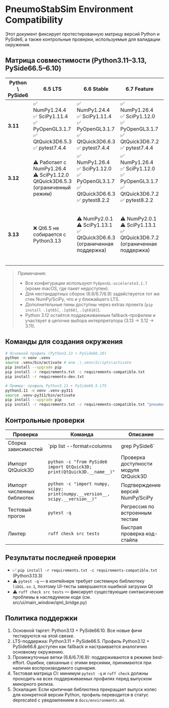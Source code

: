 # PneumoStabSim Environment Compatibility

Этот документ фиксирует протестированную матрицу версий Python и PySide6, а также контрольные проверки, используемые для валидации окружения.

## Матрица совместимости (Python3.11–3.13, PySide66.5–6.10)

| Python \\ PySide6 |6.5 LTS |6.6 Stable |6.7 Feature |6.8 LTS |6.9 Stable |6.10 Target |
| --- | --- | --- | --- | --- | --- | --- |
| **3.11** | ✅ NumPy1.24.4<br>✅ SciPy1.11.4<br>✅ PyOpenGL3.1.7<br>✅ QtQuick3D6.5.3<br>✅ pytest7.4.4 | ✅ NumPy1.24.4<br>✅ SciPy1.11.4<br>✅ PyOpenGL3.1.7<br>✅ QtQuick3D6.6.3<br>✅ pytest7.4.4 | ✅ NumPy1.26.4<br>✅ SciPy1.12.0<br>✅ PyOpenGL3.1.7<br>✅ QtQuick3D6.7.2<br>✅ pytest7.4.4 | ⚠️ Требует NumPy1.26.4<br>⚠️ SciPy1.12.0<br>⚠️ Использовать QtQuick3D6.8.1<br>(Smoke-тест) | ⚠️ Использовать QtQuick3D6.9.1<br>Остальные зависимости — как для6.8 | ❌ Не поддерживается (Qt6.10 требует Python ≥3.12) |
| **3.12** | ⚠️ Работает с NumPy1.26.4<br>⚠️ SciPy1.12.0<br>QtQuick3D6.5.3 (ограниченный режим) | ✅ NumPy1.26.4<br>✅ SciPy1.12.0<br>✅ PyOpenGL3.1.7<br>✅ QtQuick3D6.6.3<br>✅ pytest8.2.2 | ✅ NumPy1.26.4<br>✅ SciPy1.12.0<br>✅ PyOpenGL3.1.7<br>✅ QtQuick3D6.7.2<br>✅ pytest8.2.2 | ✅ NumPy1.26.4<br>✅ SciPy1.12.0<br>✅ PyOpenGL3.1.7<br>✅ QtQuick3D6.8.1<br>✅ pytest8.2.2 | ✅ NumPy1.26.4<br>✅ SciPy1.12.0<br>✅ PyOpenGL3.1.7<br>✅ QtQuick3D6.9.1<br>✅ pytest8.2.2 | 🔸 **Fallback профиль**<br>Доступен в цепочке выбора интерпретатора (3.13 → 3.12 → 3.11). |
| **3.13** | ❌ Qt6.5 не собирается с Python3.13 | ⚠️ NumPy2.0.1<br>⚠️ SciPy1.13.1<br>✅ QtQuick3D6.6.3<br>(ограниченная поддержка) | ⚠️ NumPy2.0.1<br>⚠️ SciPy1.13.1<br>✅ QtQuick3D6.7.2<br>(ограниченная поддержка) | ✅ NumPy2.0.1<br>✅ SciPy1.13.1<br>✅ PyOpenGL3.1.7<br>✅ QtQuick3D6.8.1<br>✅ pytest8.3.2 | ✅ NumPy2.0.1<br>✅ SciPy1.13.1<br>✅ PyOpenGL3.1.7<br>✅ QtQuick3D6.9.1<br>✅ pytest8.3.2 | 🟢 **Основной профиль**<br>✅ NumPy2.0.1<br>✅ SciPy1.13.1<br>✅ PyOpenGL3.1.7<br>✅ QtQuick3D6.10.0<br>✅ pytest8.3.2 |

> Примечания:
> - Все конфигурации используют `PyOpenGL-accelerate3.1.7` (кроме macOS, где пакет недоступен).
> - Для нестандартных сборок (6.6/6.7/6.9) задействуется тот же стек NumPy/SciPy, что и у ближайшего LTS.
> - Дополнительные пины доступны через extras проекта (`pip install .[qt65]`, `.[qt68]`, `.[qt610]`).
> - Python 3.12 остаётся поддерживаемым fallback-профилем и участвует в цепочке выбора интерпретатора (3.13 → 3.12 → 3.11).

## Команды для создания окружения

```bash
# Основной профиль (Python3.13 + PySide66.10)
python -m venv .venv
source .venv/bin/activate # или .\.venv\Scripts\activate
pip install --upgrade pip
pip install -r requirements.txt -c requirements-compatible.txt
pip install -r requirements-dev.txt
```

```bash
# Пример: профиль Python3.11 + PySide66.5 LTS
python3.11 -m venv .venv-py311
source .venv-py311/bin/activate
pip install --upgrade pip
pip install -r requirements.txt -c requirements-compatible.txt "pneumostabsim[qt65] @ ."
```

## Контрольные проверки

| Проверка | Команда | Описание |
| --- | --- | --- |
| Сборка зависимостей | `pip list --format=columns | grep PySide6` | Убедиться, что установлена нужная версия PySide6/QtQuick3D |
| Импорт QtQuick3D | `python -c "from PySide6 import QtQuick3D; print(QtQuick3D.__name__)"` | Проверка доступности модуля QtQuick3D |
| Импорт численных библиотек | `python -c "import numpy, scipy; print(numpy.__version__, scipy.__version__)"` | Подтверждение версий NumPy/SciPy |
| Тестовый прогон | `pytest -q` | Регрессия по встроенным тестам |
| Линтер | `ruff check src tests` | Быстрая проверка код-стайла |

## Результаты последней проверки

- ✅ `pip install -r requirements.txt -c requirements-compatible.txt` (Python3.13.3)
- ⚠️ `pytest -q` — в контейнере требует системную библиотеку `libGL.so.1`, поэтому UI-тесты завершаются ошибкой загрузки Qt
- ⚠️ `ruff check src tests` — фиксирует существующие синтаксические проблемы в наследуемом коде (см. src/ui/main_window/qml_bridge.py)

## Политика поддержки

1. Основной таргет: Python3.13 + PySide66.10. Все новые фичи тестируются на этой связке.
2. LTS-поддержка: Python3.11 + PySide66.5. Профиль Python3.12 + PySide66.8 доступен как fallback и настраивается аналогично основному окружению.
3. Промежуточные ветки (6.6/6.7/6.9): поддерживаются в режиме best-effort. Ошибки, связанные с этими версиями, принимаются при наличии воспроизводимого сценария.
4. Тестовая матрица CI: минимум `pytest -q` и `ruff check` должны проходить на всех поддерживаемых профилях перед выпуском минорного релиза.
5. Эскалация: Если критичная библиотека прекращает выпуск колес для конкретной версии Python, профиль переводится в статус deprecated с уведомлением в `docs/environments.md`.

